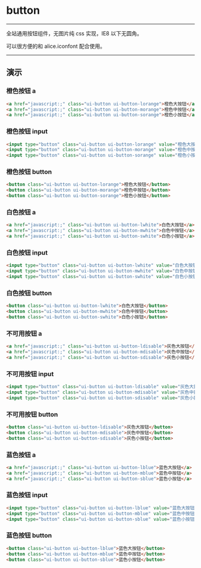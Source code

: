 # button

---

全站通用按钮组件，无图片纯 css 实现，IE8 以下无圆角。

可以很方便的和 alice.iconfont 配合使用。

---

<link type="text/css" rel="stylesheet" media="screen" href="src/button.css">
<link type="text/css" rel="stylesheet" media="screen" href="src/ui-button-orange.css">
<link type="text/css" rel="stylesheet" media="screen" href="src/ui-button-white.css">
<link type="text/css" rel="stylesheet" media="screen" href="src/ui-button-disable.css">
<link type="text/css" rel="stylesheet" media="screen" href="src/ui-button-blue.css">
<style>
a { color: #08c; }
a:hover { color: #000; }
a:active { color: #f60; }
</style>

## 演示

### 橙色按钮 a

````html
<a href="javascript:;" class="ui-button ui-button-lorange">橙色大按钮</a>
<a href="javascript:;" class="ui-button ui-button-morange">橙色中按钮</a>
<a href="javascript:;" class="ui-button ui-button-sorange">橙色小按钮</a>
````

### 橙色按钮 input

````html
<input type="button" class="ui-button ui-button-lorange" value="橙色大按钮">
<input type="button" class="ui-button ui-button-morange" value="橙色中按钮">
<input type="button" class="ui-button ui-button-sorange" value="橙色小按钮">
````

### 橙色按钮 button

````html
<button class="ui-button ui-button-lorange">橙色大按钮</button>
<button class="ui-button ui-button-morange">橙色中按钮</button>
<button class="ui-button ui-button-sorange">橙色小按钮</button>
````

### 白色按钮 a

````html
<a href="javascript:;" class="ui-button ui-button-lwhite">白色大按钮</a>
<a href="javascript:;" class="ui-button ui-button-mwhite">白色中按钮</a>
<a href="javascript:;" class="ui-button ui-button-swhite">白色小按钮</a>
````

### 白色按钮 input

````html
<input type="button" class="ui-button ui-button-lwhite" value="白色大按钮">
<input type="button" class="ui-button ui-button-mwhite" value="白色中按钮">
<input type="button" class="ui-button ui-button-swhite" value="白色小按钮">
````

### 白色按钮 button

````html
<button class="ui-button ui-button-lwhite">白色大按钮</button>
<button class="ui-button ui-button-mwhite">白色中按钮</button>
<button class="ui-button ui-button-swhite">白色小按钮</button>
````

### 不可用按钮 a

````html
<a href="javascript:;" class="ui-button ui-button-ldisable">灰色大按钮</a>
<a href="javascript:;" class="ui-button ui-button-mdisable">灰色中按钮</a>
<a href="javascript:;" class="ui-button ui-button-sdisable">灰色小按钮</a>
````

### 不可用按钮 input

````html
<input type="button" class="ui-button ui-button-ldisable" value="灰色大按钮">
<input type="button" class="ui-button ui-button-mdisable" value="灰色中按钮">
<input type="button" class="ui-button ui-button-sdisable" value="灰色小按钮">
````

### 不可用按钮 button

````html
<button class="ui-button ui-button-ldisable">灰色大按钮</button>
<button class="ui-button ui-button-mdisable">灰色中按钮</button>
<button class="ui-button ui-button-sdisable">灰色小按钮</button>
````

### 蓝色按钮 a

````html
<a href="javascript:;" class="ui-button ui-button-lblue">蓝色大按钮</a>
<a href="javascript:;" class="ui-button ui-button-mblue">蓝色中按钮</a>
<a href="javascript:;" class="ui-button ui-button-sblue">蓝色小按钮</a>
````

### 蓝色按钮 input

````html
<input type="button" class="ui-button ui-button-lblue" value="蓝色大按钮">
<input type="button" class="ui-button ui-button-mblue" value="蓝色中按钮">
<input type="button" class="ui-button ui-button-sblue" value="蓝色小按钮">
````

### 蓝色按钮 button

````html
<button class="ui-button ui-button-lblue">蓝色大按钮</button>
<button class="ui-button ui-button-mblue">蓝色中按钮</button>
<button class="ui-button ui-button-sblue">蓝色小按钮</button>
````


